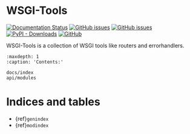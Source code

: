 # WSGI-Tools

[![Documentation Status](https://readthedocs.org/projects/wsgi-tools/badge/?version=latest)](https://wsgi-tools.readthedocs.io/en/latest/?badge=latest)
[![GitHub issues](https://img.shields.io/github/issues/rpkak/wsgi-tools?logo=github)](https://github.com/rpkak/wsgi-tools/issues)
[![GitHub issues](https://img.shields.io/github/issues-pr/rpkak/wsgi-tools?logo=github)](https://github.com/rpkak/wsgi-tools/pulls)
[![PyPI - Downloads](https://img.shields.io/pypi/dw/wsgi-tools?logo=pypi&logoColor=ffffff)](https://pypi.org/project/wsgi-tools)
[![GitHub](https://img.shields.io/github/license/rpkak/wsgi-tools)](https://github.com/rpkak/wsgi-tools/blob/master/LICENSE)

WSGI-Tools is a collection of WSGI tools like routers and errorhandlers.

```{toctree}
:maxdepth: 1
:caption: 'Contents:'

docs/index
api/modules
```

# Indices and tables

* {ref}`genindex`
* {ref}`modindex`
